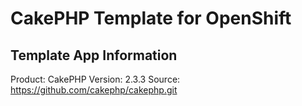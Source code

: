 # CakePHP Template for OpenShift

## Template App Information
Product: CakePHP
Version: 2.3.3
Source:  https://github.com/cakephp/cakephp.git
